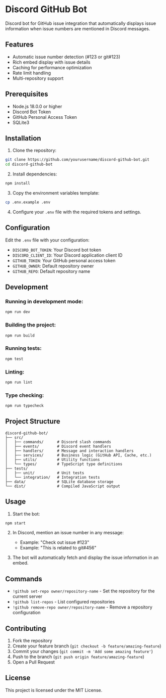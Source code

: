 # Discord GitHub Bot

Discord bot for GitHub issue integration that automatically displays issue information when issue numbers are mentioned in Discord messages.

## Features

- Automatic issue number detection (#123 or git#123)
- Rich embed display with issue details
- Caching for performance optimization
- Rate limit handling
- Multi-repository support

## Prerequisites

- Node.js 18.0.0 or higher
- Discord Bot Token
- GitHub Personal Access Token
- SQLite3

## Installation

1. Clone the repository:
```bash
git clone https://github.com/yourusername/discord-github-bot.git
cd discord-github-bot
```

2. Install dependencies:
```bash
npm install
```

3. Copy the environment variables template:
```bash
cp .env.example .env
```

4. Configure your `.env` file with the required tokens and settings.

## Configuration

Edit the `.env` file with your configuration:

- `DISCORD_BOT_TOKEN`: Your Discord bot token
- `DISCORD_CLIENT_ID`: Your Discord application client ID
- `GITHUB_TOKEN`: Your GitHub personal access token
- `GITHUB_OWNER`: Default repository owner
- `GITHUB_REPO`: Default repository name

## Development

### Running in development mode:
```bash
npm run dev
```

### Building the project:
```bash
npm run build
```

### Running tests:
```bash
npm test
```

### Linting:
```bash
npm run lint
```

### Type checking:
```bash
npm run typecheck
```

## Project Structure

```
discord-github-bot/
├── src/
│   ├── commands/      # Discord slash commands
│   ├── events/        # Discord event handlers
│   ├── handlers/      # Message and interaction handlers
│   ├── services/      # Business logic (GitHub API, Cache, etc.)
│   ├── utils/         # Utility functions
│   └── types/         # TypeScript type definitions
├── tests/
│   ├── unit/          # Unit tests
│   └── integration/   # Integration tests
├── data/              # SQLite database storage
└── dist/              # Compiled JavaScript output
```

## Usage

1. Start the bot:
```bash
npm start
```

2. In Discord, mention an issue number in any message:
   - Example: "Check out issue #123"
   - Example: "This is related to git#456"

3. The bot will automatically fetch and display the issue information in an embed.

## Commands

- `!github set-repo owner/repository-name` - Set the repository for the current server
- `!github list-repos` - List configured repositories
- `!github remove-repo owner/repository-name` - Remove a repository configuration

## Contributing

1. Fork the repository
2. Create your feature branch (`git checkout -b feature/amazing-feature`)
3. Commit your changes (`git commit -m 'Add some amazing feature'`)
4. Push to the branch (`git push origin feature/amazing-feature`)
5. Open a Pull Request

## License

This project is licensed under the MIT License.
